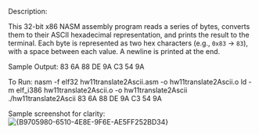 Description:

This 32-bit x86 NASM assembly program reads a series of bytes, converts them to their ASCII hexadecimal representation, and prints the result to the terminal. 
Each byte is represented as two hex characters (e.g., `0x83` → `83`), with a space between each value. A newline is printed at the end.

Sample Output:
83 6A 88 DE 9A C3 54 9A

To Run:
nasm -f elf32 hw11translate2Ascii.asm -o hw11translate2Ascii.o
ld -m elf_i386 hw11translate2Ascii.o -o hw11translate2Ascii
./hw11translate2Ascii
83 6A 88 DE 9A C3 54 9A

Sample screenshot for clarity:
![{B9705980-6510-4E8E-9F6E-AE5FF252BD34}](https://github.com/user-attachments/assets/4a41a144-5e7d-4e79-9f5a-5f9de7123f6c)


